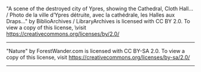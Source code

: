 "A scene of the destroyed city of Ypres, showing the Cathedral, Cloth Hall... 
/ Photo de la ville d’Ypres détruite, avec la cathédrale, les Halles aux Draps..." 
by BiblioArchives / LibraryArchives is licensed with CC BY 2.0. To view a copy of this license,
\visit https://creativecommons.org/licenses/by/2.0/

---

"Nature" by ForestWander.com is licensed with CC BY-SA 2.0. 
To view a copy of this license, visit https://creativecommons.org/licenses/by-sa/2.0/

---

